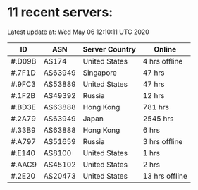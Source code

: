 # 11 recent servers:

Latest update at: Wed May 06 12:10:11 UTC 2020

| ID | ASN | Server Country | Online |
| -- | --- | -------------- | ------ |
| #.D09B | AS174 | United States | 4 hrs offline |
| #.7F1D | AS63949 | Singapore | 47 hrs |
| #.9FC3 | AS53889 | United States | 47 hrs |
| #.1F2B | AS49392 | Russia | 12 hrs |
| #.BD3E | AS63888 | Hong Kong | 781 hrs |
| #.2A79 | AS63949 | Japan | 2545 hrs |
| #.33B9 | AS63888 | Hong Kong | 6 hrs |
| #.A797 | AS51659 | Russia | 3 hrs offline |
| #.E140 | AS8100 | United States | 1 hrs |
| #.AAC9 | AS45102 | United States | 2 hrs |
| #.2E20 | AS20473 | United States | 13 hrs offline |

